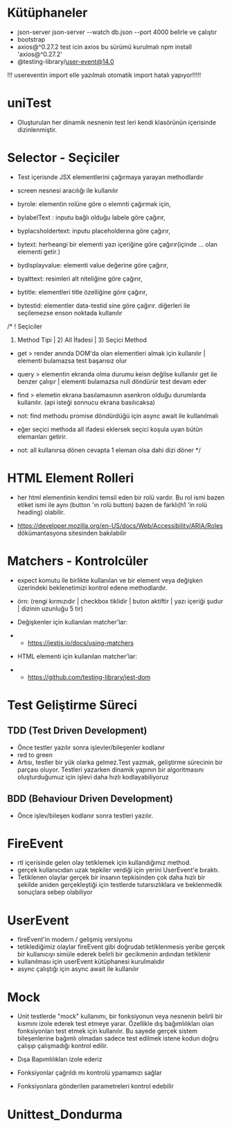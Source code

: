 # Kütüphaneler

- json-server
json-server --watch db.json --port 4000 belirle ve çalıştır
- bootstrap
- axios@^0.27.2 test icin axios bu sürümü kurulmalı
npm install 'axios@^0.27.2'
- @testing-library/user-event@14.0

!!! usereventin import elle yazılmalı otomatik import hatalı yapıyor!!!!!

# uniTest 
- Oluşturulan her dinamik nesnenin test leri kendi klasörünün içerisinde dizinlenmiştir.

# Selector - Seçiciler

- Test içerisnde JSX elementlerini çağırmaya yarayan methodlardır
- screen nesnesi aracılığı ile kullanılır


- byrole: elementin rolüne göre o elemnti çağırmak için,
- bylabelText : inputu bağlı olduğu labele göre çağırır,
- byplacsholdertext: inputu placeholderına göre çağırır,
- bytext: herheangi bir elementi yazı içeriğine göre çağırır(içinde ... olan elementi getir.)
- bydisplayvalue: elementi value değerine göre çağırır,
- byalttext: resimleri alt niteliğine göre çağırır,
- bytitle: elementleri title özelliğine göre çağırır,

- bytestid: elementler data-testid sine göre çağırır. diğerleri ile seçilemezse enson noktada kullanılır

/*
 ! Seçiciler
 1) Method Tipi  | 2) All İfadesi  | 3) Seçici Method

 * get > render anında DOM'da olan elementleri almak için kullanılır | elementi bulamazsa test başarısız olur

 * query > elementin ekranda olma durumu keisn değilse kullanılır get ile benzer çalışır | elementi bulamazsa null döndürür test devam eder

 * find > elemetin ekrana basılamasının asenkron olduğu durumlarda kullanılır. (api isteği sonnucu ekrana basılıcaksa)
 * not: find methodu promise döndürdüğü için async await ile kullanılmalı

 * eğer seçici methoda all ifadesi eklersek seçici koşula uyan bütün elemanları getirir.
 * not: all kullanırsa dönen cevapta 1 eleman olsa dahi dizi döner
*/
# HTML Element Rolleri

- her html elementinin kendini temsil eden bir rolü vardır. Bu rol ismi bazen etiket ismi ile aynı (button 'ın rolü button) bazen de farklı(h1 'in rolü heading) olabilir.

- https://developer.mozilla.org/en-US/docs/Web/Accessibility/ARIA/Roles  dökümantasyona sitesinden bakılabilir

# Matchers - Kontrolcüler

- expect komutu ile birlikte kullanılan ve bir element veya değişken üzerindeki beklenetimizi kontrol edene methodlardır.
- örn: (rengi kırmızıdır | checkbox tiklidir | buton aktiftir | yazı içeriği şudur | dizinin uzunluğu 5 tir)

- Değişkenler için kullanılan matcher'lar:
- - https://jestjs.io/docs/using-matchers

- HTML elementi için kullanılan matcher'lar:
- - https://github.com/testing-library/jest-dom

# Test Geliştirme Süreci

## TDD (Test Driven Development)

- Önce testler yazılır sonra işlevler/bileşenler kodlanır
- red to green
- Artısı, testler bir yük olarka gelmez.Test yazmak, geliştirme sürecinin bir parçası oluyor. Testleri yazarken dinamik yapının bir algoritmasını oluşturduğumuz için işlevi daha hızlı kodlayabiliyoruz

## BDD (Behaviour Driven Development)

- Önce işlev/bileşen kodlanır sonra testleri yazılır.

# FireEvent

- rtl içerisinde gelen olay tetiklemek için kullandığımız method.
- gerçek kullanıcıdan uzak tepkiler verdiği için yerini UserEvent'e bıraktı.
- Tetiklenen olaylar gerçek bir insanın tepkisinden çok daha hızlı bir şekilde aniden gerçekleştiği için testlerde tutarsızlıklara ve beklenmedik sonuçlara sebep olabiliyor

# UserEvent

- fireEvent'in modern / gelişmiş versiyonu
- tetiklediğimiz olaylar fireEvent gibi doğrudab tetiklenmesis yeribe gerçek bir kullanıcıyı simüle ederek belirli bir gecikmenin ardından tetiklenir
- kullanılması için userEvent kütüphanesi kurulmalıdır
- async çalıştığı için async await ile kullanılır

# Mock

- Unit testlerde "mock" kullanımı, bir fonksiyonun veya nesnenin belirli bir kısmını izole ederek test etmeye yarar. Özellikle dış bağımlılıkları olan fonksiyonları test etmek için kullanılır. Bu sayede gerçek sistem bileşenlerine bağımlı olmadan sadece test edilmek istene kodun doğru çalışıp çalışmadığı kontrol edilir.

- Dışa Bapımlılıkları izole ederiz

- Fonksiyonlar çağrıldı mı kontrolü ypamamızı sağlar

- Fonksiyonlara gönderilen parametreleri kontrol edebilir

# Unittest_Dondurma
